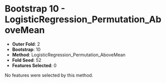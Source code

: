 # Bootstrap 10 - LogisticRegression_Permutation_AboveMean

- **Outer Fold**: 2
- **Bootstrap**: 10
- **Method**: LogisticRegression_Permutation_AboveMean
- **Fold Seed**: 52
- **Features Selected**: 0

No features were selected by this method.
